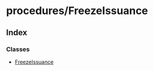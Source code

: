 # procedures/FreezeIssuance

## Index

### Classes

* [FreezeIssuance](../classes/_procedures_freezeissuance_.freezeissuance.md)

